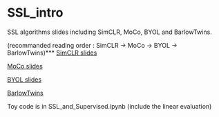 # SSL_intro
SSL algorithms slides including SimCLR, MoCo, BYOL and BarlowTwins.

(recommanded reading order : SimCLR -> MoCo -> BYOL -> BarlowTwins)***
[SimCLR slides](https://docs.google.com/presentation/d/1YIA9RZh-Ip1ENigzI9S_gLVuUuNlfFs5dCE4dJ2sK24/edit?usp=sharing)

[MoCo slides](https://docs.google.com/presentation/d/1FtXarUdDzSsdiXw153Pt5qL2C_SLwIVm8AEEzLZ0_oQ/edit?usp=sharing)

[BYOL slides](https://docs.google.com/presentation/d/1UyjfytmT8Qrk0YgDbYq-Knek90ASS-jFmTX63qyPGo8/edit?usp=sharing)

[BarlowTwins](https://docs.google.com/presentation/d/1eCzOrqfrzbb6KW0WsZ1BSTAz_U5DgjZe8o2Fo8h65XA/edit?usp=sharing)

Toy code is in SSL_and_Supervised.ipynb (include the linear evaluation)
